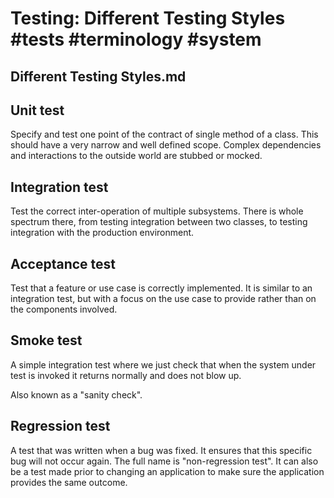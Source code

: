 # Testing: Different Testing Styles #tests #terminology #system

## Different Testing Styles.md

## Unit test

Specify and test one point of the contract of single method of a class. This should have a very narrow and well defined scope. Complex dependencies and interactions to the outside world are stubbed or mocked.

## Integration test

Test the correct inter-operation of multiple subsystems. There is whole spectrum there, from testing integration between two classes, to testing integration with the production environment.

## Acceptance test

Test that a feature or use case is correctly implemented. It is similar to an integration test, but with a focus on the use case to provide rather than on the components involved.

## Smoke test

A simple integration test where we just check that when the system under test is invoked it returns normally and does not blow up.

Also known as a "sanity check".

## Regression test

A test that was written when a bug was fixed. It ensures that this specific bug will not occur again. The full name is "non-regression test". It can also be a test made prior to changing an application to make sure the application provides the same outcome.

